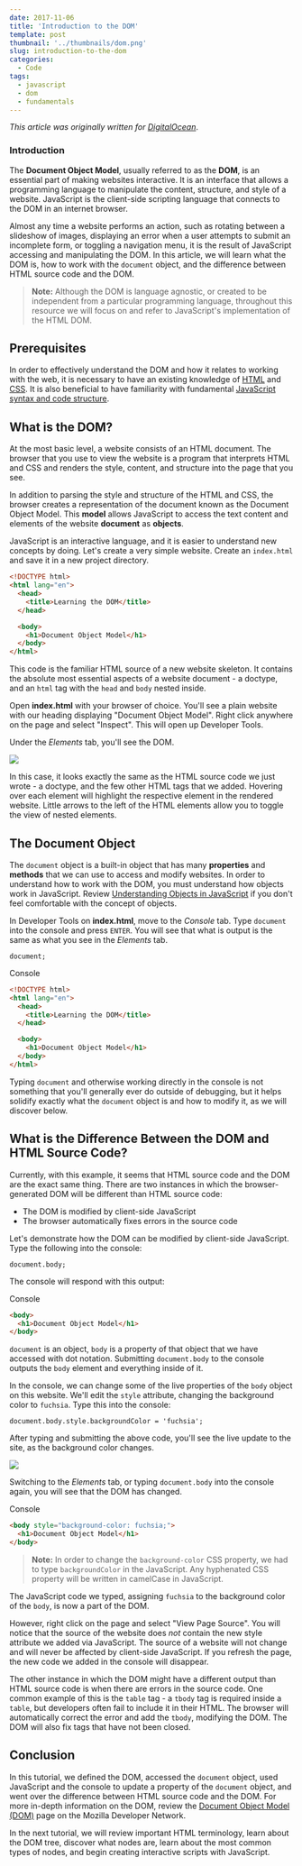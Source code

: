 ```yaml
---
date: 2017-11-06
title: 'Introduction to the DOM'
template: post
thumbnail: '../thumbnails/dom.png'
slug: introduction-to-the-dom
categories:
  - Code
tags:
  - javascript
  - dom
  - fundamentals
---
```


_This article was originally written for [DigitalOcean](https://www.digitalocean.com/community/tutorials/introduction-to-the-dom)_.

### Introduction

The **Document Object Model**, usually referred to as the **DOM**, is an essential part of making websites interactive. It is an interface that allows a programming language to manipulate the content, structure, and style of a website. JavaScript is the client-side scripting language that connects to the DOM in an internet browser.

Almost any time a website performs an action, such as rotating between a slideshow of images, displaying an error when a user attempts to submit an incomplete form, or toggling a navigation menu, it is the result of JavaScript accessing and manipulating the DOM. In this article, we will learn what the DOM is, how to work with the `document` object, and the difference between HTML source code and the DOM.

> **Note:** Although the DOM is language agnostic, or created to be independent from a particular programming language, throughout this resource we will focus on and refer to JavaScript's implementation of the HTML DOM.

## Prerequisites

In order to effectively understand the DOM and how it relates to working with the web, it is necessary to have an existing knowledge of [HTML](https://developer.mozilla.org/en-US/docs/Web/HTML) and [CSS](https://developer.mozilla.org/en-US/docs/Web/CSS). It is also beneficial to have familiarity with fundamental [JavaScript syntax and code structure](/understanding-syntax-and-code-structure-in-javascript).

## What is the DOM?

At the most basic level, a website consists of an HTML document. The browser that you use to view the website is a program that interprets HTML and CSS and renders the style, content, and structure into the page that you see.

In addition to parsing the style and structure of the HTML and CSS, the browser creates a representation of the document known as the Document Object Model. This **model** allows JavaScript to access the text content and elements of the website **document** as **objects**.

JavaScript is an interactive language, and it is easier to understand new concepts by doing. Let's create a very simple website. Create an `index.html` and save it in a new project directory.

```html
<!DOCTYPE html>
<html lang="en">
  <head>
    <title>Learning the DOM</title>
  </head>

  <body>
    <h1>Document Object Model</h1>
  </body>
</html>
```

This code is the familiar HTML source of a new website skeleton. It contains the absolute most essential aspects of a website document - a doctype, and an `html` tag with the `head` and `body` nested inside.

Open **index.html** with your browser of choice. You'll see a plain website with our heading displaying "Document Object Model". Right click anywhere on the page and select "Inspect". This will open up Developer Tools.

Under the _Elements_ tab, you'll see the DOM.

![](../images/the-dom.png)

In this case, it looks exactly the same as the HTML source code we just wrote - a doctype, and the few other HTML tags that we added. Hovering over each element will highlight the respective element in the rendered website. Little arrows to the left of the HTML elements allow you to toggle the view of nested elements.

## The Document Object

The `document` object is a built-in object that has many **properties** and **methods** that we can use to access and modify websites. In order to understand how to work with the DOM, you must understand how objects work in JavaScript. Review [Understanding Objects in JavaScript](/understanding-objects-in-javascript) if you don't feel comfortable with the concept of objects.

In Developer Tools on **index.html**, move to the _Console_ tab. Type `document` into the console and press `ENTER`. You will see that what is output is the same as what you see in the _Elements_ tab.

```terminal
document;
```

<div class="filename">Console</div>

```html
<!DOCTYPE html>
<html lang="en">
  <head>
    <title>Learning the DOM</title>
  </head>

  <body>
    <h1>Document Object Model</h1>
  </body>
</html>
```

Typing `document` and otherwise working directly in the console is not something that you'll generally ever do outside of debugging, but it helps solidify exactly what the `document` object is and how to modify it, as we will discover below.

## What is the Difference Between the DOM and HTML Source Code?

Currently, with this example, it seems that HTML source code and the DOM are the exact same thing. There are two instances in which the browser-generated DOM will be different than HTML source code:

- The DOM is modified by client-side JavaScript
- The browser automatically fixes errors in the source code

Let's demonstrate how the DOM can be modified by client-side JavaScript. Type the following into the console:

```terminal
document.body;
```

The console will respond with this output:

<div class="filename">Console</div>

```html
<body>
  <h1>Document Object Model</h1>
</body>
```

`document` is an object, `body` is a property of that object that we have accessed with dot notation. Submitting `document.body` to the console outputs the `body` element and everything inside of it.

In the console, we can change some of the live properties of the `body` object on this website. We'll edit the `style` attribute, changing the background color to `fuchsia`. Type this into the console:

```terminal
document.body.style.backgroundColor = 'fuchsia';
```

After typing and submitting the above code, you'll see the live update to the site, as the background color changes.

![](../images/modifying-the-dom.png)

Switching to the _Elements_ tab, or typing `document.body` into the console again, you will see that the DOM has changed.

<div class="filename">Console</div>

```html
<body style="background-color: fuchsia;">
  <h1>Document Object Model</h1>
</body>
```

> **Note:** In order to change the `background-color` CSS property, we had to type `backgroundColor` in the JavaScript. Any hyphenated CSS property will be written in camelCase in JavaScript.

The JavaScript code we typed, assigning `fuchsia` to the background color of the `body`, is now a part of the DOM.

However, right click on the page and select "View Page Source". You will notice that the source of the website does _not_ contain the new style attribute we added via JavaScript. The source of a website will not change and will never be affected by client-side JavaScript. If you refresh the page, the new code we added in the console will disappear.

The other instance in which the DOM might have a different output than HTML source code is when there are errors in the source code. One common example of this is the `table` tag - a `tbody` tag is required inside a `table`, but developers often fail to include it in their HTML. The browser will automatically correct the error and add the `tbody`, modifying the DOM. The DOM will also fix tags that have not been closed.

## Conclusion

In this tutorial, we defined the DOM, accessed the `document` object, used JavaScript and the console to update a property of the `document` object, and went over the difference between HTML source code and the DOM. For more in-depth information on the DOM, review the [Document Object Model (DOM)](https://developer.mozilla.org/en-US/docs/Web/API/Document_Object_Model) page on the Mozilla Developer Network.

In the next tutorial, we will review important HTML terminology, learn about the DOM tree, discover what nodes are, learn about the most common types of nodes, and begin creating interactive scripts with JavaScript.
